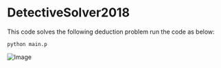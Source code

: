 # DetectiveSolver2018
This code solves the following deduction problem
run the code as below:
```
python main.p
```
![Image](Dragster.jpg)
